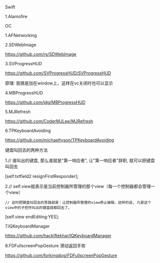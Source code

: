 Swift

1.Alamofire

OC

1.AFNetworking

2.SDWebImage

https://github.com/rs/SDWebImage

3.SVProgressHUD

https://github.com/SVProgressHUD/SVProgressHUD

原理: 我猜是加在window上，这样在vc关闭时也可以显示

4.MBProgressHUD

https://github.com/jdg/MBProgressHUD

5.MJRefresh

https://github.com/CoderMJLee/MJRefresh

6.TPKeyboardAvoiding

https://github.com/michaeltyson/TPKeyboardAvoiding

键盘叫回去的两种方法

1.// 谁叫出的键盘, 那么谁就是"第一响应者", 让"第一响应者"辞职, 就可以把键盘叫回去

 \[self.txtfield2 resignFirstResponder\];

2.// self.view就表示是当前控制器所管理的那个view（每一个控制器都会管理一个view）

    // 这时把键盘叫回去的思路就是：让控制器所管理的view停止编辑，这样的话, 凡是这个view中的子控件叫出的键盘就都回去了。

   \[self.view endEditing:YES\];

7.IQKeyboardManager

https://github.com/hackiftekhar/IQKeyboardManager

8.FDFullscreenPopGesture  滑动返回手势

https://github.com/forkingdog/FDFullscreenPopGesture

